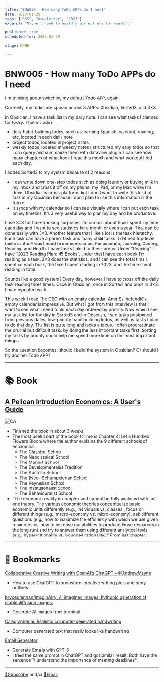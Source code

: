 ```yaml
---
title: "BNW005 - How many ToDo APPs do I need"
date: 2023-01-29
tags: ["RSS", "Newsletter", "2023"]
excerpt: "Maybe I need to build a perfect one for myself."

published: true
scheduled-for: 2023-01-29

stage: DONE

---
```


# BNW005 - How many ToDo APPs do I need

I'm thinking about switching my default Todo APP, again.

Currently, my todos are spread across 3 APPs: Obsidian, Sorted3, and 3×3.

In Obsidian, I have a task list in my daily note. I can see what tasks I planned for today. That includes
-   daily habit-building todos, such as learning Spanish, workout, reading, etc, located in each daily note
-   project todos, located in project notes
-   weekly todos, located in weekly notes
I structured my daily todos so that I can query and summarize them with dataview plugin. I can see how many chapters of what book I read this month and what workout I did each day.

I added Sorted3 to my system because of 2 reasons.
-   I can write down one-step todos such as doing laundry or buying milk in my Inbox and cross it off on my phone, my iPad, or my Mac when I’m done. Obsidian is cross-platform, but I don’t want to write this kind of task in my Obsidian because I don’t plan to use this information in the future.
-   It syncs with my calendar so I can see visually where I can put each task on my timeline. It’s a very useful way to plan my day and be productive.

I use 3×3 for time-tracking purposes. I’m curious about how I spent my time each day and I want to see statistics for a month or even a year. That can be done easily with 3×3. Another feature that I like a lot is the task hierarchy. Each task can have a parent task and many child tasks. I defined top-level tasks as the Areas I need to concentrate on. For example, Learning, Coding, Reading, and Health. I have tasks linked to these areas. Under “Reading” I have “2023 Reading Plan: 45 Books”, under that I have each book I’m reading as a task. 3×3 does the statistics, and I can see the total time I spent on each book, the time I spent reading in 2023, and the time spent reading in total.

Sounds like a good system? Every day, however, I have to cross off the daily task reading three times. Once in Obsidian, once in Sorted, and once in 3×3. I hate repeated work.

This week I read [The CEO with an empty calendar](https://www.producthunt.com/stories/the-ceo-with-an-empty-calendar?source=oliwang_betternextweek). [Amir Salihefendić](https://twitter.com/amix3k)'s empty calendar is impressive. But what I got from this interview is that I want to see what I need to do each day ordered by priority. Now when I see my task list for the day in Sorted3 and in Obsidian, I see tasks postponed from previous dates, low-priority habit building todos, as well as tasks I plan to do that day. The list is quite long and lacks a focus. I often procrastinate the crucial but difficult tasks by doing the less important tasks first. Sorting my tasks by priority could help me spend more time on the most important things.

So the question becomes: should I build the system in Obsidian? Or should I try another Todo APP?



---
# 📚 Book

## [A Pelican Introduction Economics: A User's Guide](https://amzn.to/3CNwB5e) 

![CA](https://i.gr-assets.com/images/S/compressed.photo.goodreads.com/books/1405300949l/20613671.jpg)

- Finished the book in about 3 weeks
- The most useful part of the book for me is Chapter 4: Let a Hundred Flowers Bloom where the author explains the 9 different schools of economics.
	- The Classical School
	- The Neoclassical School
	- The Marxist School
	- The Developmentalist Tradition
	- The Austrian School
	- The (Neo-)Schumpeterian School
	- The Keynesian School
	- The Institutionalist School
	- The Behaviouralist School
- “The economic reality is complex and cannot be fully analysed with just one theory. The various economic theories conceptualize basic economic units differently (e.g., individuals vs. classes), focus on different things (e.g., macro-economy vs. micro-economy), ask different questions (e.g., how to maximize the efficiency with which we use given resources vs. how to increase our abilities to produce those resources in the long run) and try to answer them using different analytical tools (e.g., hyper-rationality vs. bounded rationality).” From last chapter.


---
# 🔖 Bookmarks

[Collaborative Creative Writing with OpenAI’s ChatGPT – @AndrewMayne](https://andrewmayneblog.wordpress.com/2022/11/30/collaborative-creative-writing-with-openais-chatgpt/?source=oliwang_betternextweek)
- How to use ChatGPT to brainstorm creative writing plots and story outlines

[brycedrennan/imaginAIry: AI imagined images. Pythonic generation of stable diffusion images.](https://github.com/brycedrennan/imaginAIry?source=oliwang_betternextweek)
- Generate AI images from terminal

[Calligrapher.ai: Realistic computer-generated handwriting](https://www.calligrapher.ai/?utm_source=hackernewsletter&utm_medium=email&utm_term=design&source=oliwang_betternextweek)
- Computer generated text that really looks like handwriting

[Email Generator](https://email-helper.vercel.app/?source=oliwang_betternextweek)
- Generate Emails with GPT-3
- I tried the same prompt in ChatGPT and got similar result. Both have the sentence "I understand the importance of meeting deadlines".



---

[💌Subscribe](https://tinyletter.com/oliwang) and/or [📧Email](mailto:betternextweek.bnw@gmail.com)


